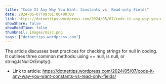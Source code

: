 ```yaml
---
title: "Code It Any Way You Want: Constants vs. Read-only Fields"
date: 2024-05-07T08:01:00+00:00
link: https://dotnettips.wordpress.com/2024/05/07/code-it-any-way-you-want-constants-vs-read-only-fields/
showShare: false
showReadTime: false
thumbnail: images/misc.png
tags: ["dotnettips.wordpress.com"]
---
```

The article discusses best practices for checking strings for null in coding. It outlines three common methods: using == null, is null, or string.IsNullOrEmpty().

- Link to article: https://dotnettips.wordpress.com/2024/05/07/code-it-any-way-you-want-constants-vs-read-only-fields/